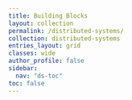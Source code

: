 ```yaml
---
title: Building Blocks
layout: collection
permalink: /distributed-systems/
collection: distributed-systems
entries_layout: grid
classes: wide
author_profile: false
sidebar:
  nav: "ds-toc"
toc: false
---
```

